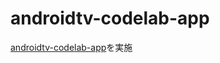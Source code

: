 # androidtv-codelab-app
[androidtv-codelab-app](https://github.com/pengying/androidtv-codelab-app)を実施
